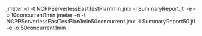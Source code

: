 jmeter -n -t NCPPServerlessEastTestPlan1min.jmx -l SummaryReport.jtl -e -o 10concurrent1min 
jmeter -n -t NCPPServerlessEastTestPlan1min50concurrent.jmx -l SummaryReport50.jtl -e -o 50concurrent1min

